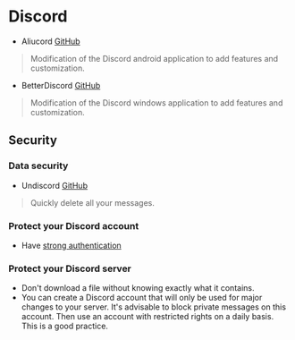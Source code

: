 # Discord
- Aliucord [GitHub](https://github.com/Aliucord/Aliucord)
> Modification of the Discord android application to add features and customization.
- BetterDiscord [GitHub](https://github.com/BetterDiscord/BetterDiscord)
> Modification of the Discord windows application to add features and customization.
## Security
### Data security
- Undiscord [GitHub](https://github.com/victornpb/undiscord)
> Quickly delete all your messages.
### Protect your Discord account
- Have [strong authentication](https://github.com/kyvernfoundation/kyvern/blob/main/courses/strongauthentication.md)
### Protect your Discord server
- Don't download a file without knowing exactly what it contains.
- You can create a Discord account that will only be used for major changes to your server. It's advisable to block private messages on this account. Then use an account with restricted rights on a daily basis. This is a good practice.